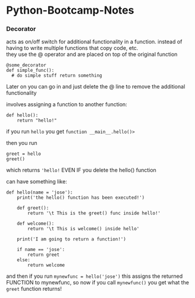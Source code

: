 # Python-Bootcamp-Notes

### Decorator

acts as on/off switch for additional functionality in a function. instead of having to write multiple functions that copy code, etc.  
they use the @ operator and are placed on top of the original function

```
@some_decorator
def simple_func():
  # do simple stuff return something
```

Later on you can go in and just delete the @ line to remove the additional functionality

involves assigning a function to another function:  

```
def hello():
    return "hello!"
```

if you run `hello` you get `function __main__.hello()>`

then you run
```
greet = hello
greet()
```
which returns `'hello!` EVEN IF you delete the hello() function  

can have something like:
```
def hello(name = 'jose'):
    print('the hello() function has been executed!')
    
    def greet():
        return '\t This is the greet() func inside hello!'
    
    def welcome():
        return '\t This is welcome() inside hello'
    
    print('I am going to return a function!')
    
    if name == 'jose':
        return greet
    else:
        return welcome
```

and then if you run `mynewfunc = hello('jose')` this assigns the returned FUNCTION to mynewfunc, so now if you call `mynewfunc()` you get what the `greet` function returns!
